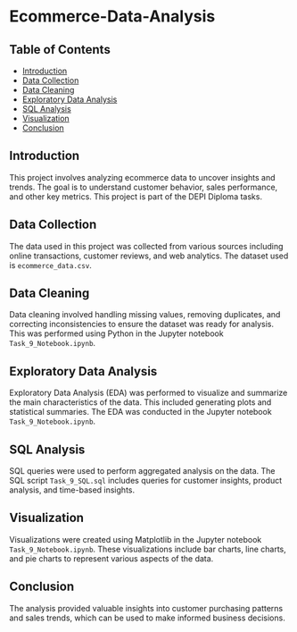 # Ecommerce-Data-Analysis

## Table of Contents
- [Introduction](#introduction)
- [Data Collection](#data-collection)
- [Data Cleaning](#data-cleaning)
- [Exploratory Data Analysis](#exploratory-data-analysis)
- [SQL Analysis](#sql-analysis)
- [Visualization](#visualization)
- [Conclusion](#conclusion)

## Introduction
This project involves analyzing ecommerce data to uncover insights and trends. The goal is to understand customer behavior, sales performance, and other key metrics. This project is part of the DEPI Diploma tasks.

## Data Collection
The data used in this project was collected from various sources including online transactions, customer reviews, and web analytics. The dataset used is `ecommerce_data.csv`.

## Data Cleaning
Data cleaning involved handling missing values, removing duplicates, and correcting inconsistencies to ensure the dataset was ready for analysis. This was performed using Python in the Jupyter notebook `Task_9_Notebook.ipynb`.

## Exploratory Data Analysis
Exploratory Data Analysis (EDA) was performed to visualize and summarize the main characteristics of the data. This included generating plots and statistical summaries. The EDA was conducted in the Jupyter notebook `Task_9_Notebook.ipynb`.

## SQL Analysis
SQL queries were used to perform aggregated analysis on the data. The SQL script `Task_9_SQL.sql` includes queries for customer insights, product analysis, and time-based insights.

## Visualization
Visualizations were created using Matplotlib in the Jupyter notebook `Task_9_Notebook.ipynb`. These visualizations include bar charts, line charts, and pie charts to represent various aspects of the data.

## Conclusion
The analysis provided valuable insights into customer purchasing patterns and sales trends, which can be used to make informed business decisions.
